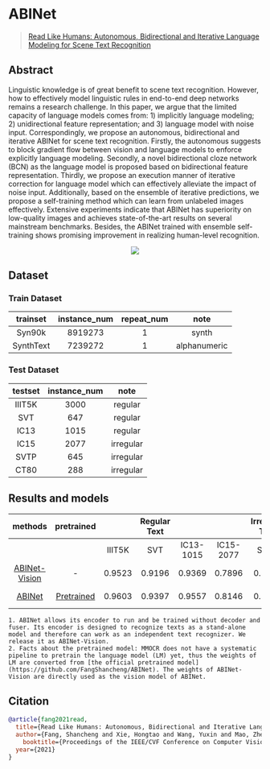 # ABINet

> [Read Like Humans: Autonomous, Bidirectional and Iterative Language Modeling for Scene Text Recognition](https://arxiv.org/abs/2103.06495)

<!-- [ALGORITHM] -->

## Abstract

Linguistic knowledge is of great benefit to scene text recognition. However, how to effectively model linguistic rules in end-to-end deep networks remains a research challenge. In this paper, we argue that the limited capacity of language models comes from: 1) implicitly language modeling; 2) unidirectional feature representation; and 3) language model with noise input. Correspondingly, we propose an autonomous, bidirectional and iterative ABINet for scene text recognition. Firstly, the autonomous suggests to block gradient flow between vision and language models to enforce explicitly language modeling. Secondly, a novel bidirectional cloze network (BCN) as the language model is proposed based on bidirectional feature representation. Thirdly, we propose an execution manner of iterative correction for language model which can effectively alleviate the impact of noise input. Additionally, based on the ensemble of iterative predictions, we propose a self-training method which can learn from unlabeled images effectively. Extensive experiments indicate that ABINet has superiority on low-quality images and achieves state-of-the-art results on several mainstream benchmarks. Besides, the ABINet trained with ensemble self-training shows promising improvement in realizing human-level recognition.

<div align=center>
<img src="https://user-images.githubusercontent.com/22607038/145804331-9ae955dc-0d3b-41eb-a6b2-dc7c9f7c1bef.png"/>
</div>

## Dataset

### Train Dataset

| trainset  | instance_num | repeat_num |     note     |
| :-------: | :----------: | :--------: | :----------: |
|  Syn90k   |   8919273    |     1      |    synth     |
| SynthText |   7239272    |     1      | alphanumeric |

### Test Dataset

| testset | instance_num |   note    |
| :-----: | :----------: | :-------: |
| IIIT5K  |     3000     |  regular  |
|   SVT   |     647      |  regular  |
|  IC13   |     1015     |  regular  |
|  IC15   |     2077     | irregular |
|  SVTP   |     645      | irregular |
|  CT80   |     288      | irregular |

## Results and models

|                    methods                     |                     pretrained                     |        | Regular Text |           |           | Irregular Text |        | download                                         |
| :--------------------------------------------: | :------------------------------------------------: | :----: | :----------: | :-------: | :-------: | :------------: | :----: | :----------------------------------------------- |
|                                                |                                                    | IIIT5K |     SVT      | IC13-1015 | IC15-2077 |      SVTP      |  CT80  |                                                  |
| [ABINet-Vision](/configs/textrecog/abinet/abinet-vision_20e_st-an_mj.py) |                         -                          | 0.9523 |    0.9196    |  0.9369   |  0.7896   |     0.8403     | 0.8437 | [model](https://download.openmmlab.com/mmocr/textrecog/abinet/abinet-vision_20e_st-an_mj/abinet-vision_20e_st-an_mj_20220915_152445-85cfb03d.pth) \| [log](https://download.openmmlab.com/mmocr/textrecog/abinet/abinet-vision_20e_st-an_mj/20220915_152445.log) |
| [ABINet](/configs/textrecog/abinet/abinet_20e_st-an_mj.py) | [Pretrained](https://download.openmmlab.com/mmocr/textrecog/abinet/abinet_pretrain-45deac15.pth) | 0.9603 |    0.9397    |  0.9557   |  0.8146   |     0.8868     | 0.8785 | [model](https://download.openmmlab.com/mmocr/textrecog/abinet/abinet_20e_st-an_mj/abinet_20e_st-an_mj_20221005_012617-ead8c139.pth) \| [log](https://download.openmmlab.com/mmocr/textrecog/abinet/abinet_20e_st-an_mj/20221005_012617.log) |

```{note}
1. ABINet allows its encoder to run and be trained without decoder and fuser. Its encoder is designed to recognize texts as a stand-alone model and therefore can work as an independent text recognizer. We release it as ABINet-Vision.
2. Facts about the pretrained model: MMOCR does not have a systematic pipeline to pretrain the language model (LM) yet, thus the weights of LM are converted from [the official pretrained model](https://github.com/FangShancheng/ABINet). The weights of ABINet-Vision are directly used as the vision model of ABINet.
```

## Citation

```bibtex
@article{fang2021read,
  title={Read Like Humans: Autonomous, Bidirectional and Iterative Language Modeling for Scene Text Recognition},
  author={Fang, Shancheng and Xie, Hongtao and Wang, Yuxin and Mao, Zhendong and Zhang, Yongdong},
    booktitle={Proceedings of the IEEE/CVF Conference on Computer Vision and Pattern Recognition},
  year={2021}
}
```

